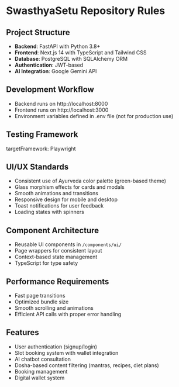 # SwasthyaSetu Repository Rules

## Project Structure
- **Backend**: FastAPI with Python 3.8+
- **Frontend**: Next.js 14 with TypeScript and Tailwind CSS
- **Database**: PostgreSQL with SQLAlchemy ORM
- **Authentication**: JWT-based
- **AI Integration**: Google Gemini API

## Development Workflow
- Backend runs on http://localhost:8000
- Frontend runs on http://localhost:3000
- Environment variables defined in .env file (not for production use)

## Testing Framework
targetFramework: Playwright

## UI/UX Standards
- Consistent use of Ayurveda color palette (green-based theme)
- Glass morphism effects for cards and modals
- Smooth animations and transitions
- Responsive design for mobile and desktop
- Toast notifications for user feedback
- Loading states with spinners

## Component Architecture
- Reusable UI components in `/components/ui/`
- Page wrappers for consistent layout
- Context-based state management
- TypeScript for type safety

## Performance Requirements
- Fast page transitions
- Optimized bundle size
- Smooth scrolling and animations
- Efficient API calls with proper error handling

## Features
- User authentication (signup/login)
- Slot booking system with wallet integration
- AI chatbot consultation
- Dosha-based content filtering (mantras, recipes, diet plans)
- Booking management
- Digital wallet system
